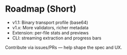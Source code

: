 # Roadmap (Short)

- v1.1: Binary transport profile (base64)
- v1.x: More validators, richer metadata
- Extension: per-file stats and previews
- CLI: streaming extraction and progress bars

Contribute via issues/PRs — help shape the spec and UX.

